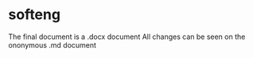 # softeng
The final document is a .docx document
All changes can be seen on the ononymous .md document
